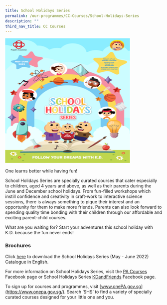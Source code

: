 ```yaml
---
title: School Holidays Series
permalink: /our-programmes/CC-Courses/School-Holidays-Series
description: ""
third_nav_title: CC Courses
---
```

<img style="height:400px;width:400px" src="/images/Programmes/CC%20Courses/School%20Holidays%20Series%20MayJun%202022%20Cover%20(1).png">

One learns better while having fun!

School Holidays Series are specially curated courses that cater especially to children, aged 4 years and above, as well as their parents during the June and December school holidays. From fun-filled workshops which instill confidence and creativity in craft-work to interactive science sessions, there is always something to pique their interest and an opportunity for them to make more friends. Parents can also look forward to spending quality time bonding with their children through our affordable and exciting parent-child courses.

What are you waiting for? Start your adventures this school holiday with K.D. because the fun never ends! 

### Brochures

Click [here](/files/Our%20Programmes/CC%20Courses/SHS%20E-brochure_May%20June%202022.pdf) to download the School Holidays Series (May - June 2022) Catalogue in English.

For more information on School Holidays Series, visit the [PA Courses](https://www.facebook.com/pacourses) Facebook page or School Holidays Series [KDandFriends](https://www.facebook.com/kdandfriends) Facebook page.

To sign up for courses and programmes, visit [www.onePA.gov.sg](https://www.onepa.gov.sg/). Search ‘SHS’ to find a variety of specially curated courses designed for your little one and you.